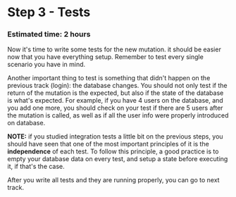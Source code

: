 # Step 3 - Tests
### Estimated time: 2 hours

Now it's time to write some tests for the new mutation. it should be easier now that you have everything setup. Remember to test every single scenario you have in mind.

Another important thing to test is something that didn't happen on the previous track (login): the database changes. You should not only test if the return of the mutation is the expected, but also if the state of the database is what's expected. For example, if you have 4 users on the database, and you add one more, you should check on your test if there are 5 users after the mutation is called, as well as if all the user info were properly introduced on database.

**NOTE:** if you studied integration tests a little bit on the previous steps, you should have seen that one of the most important principles of it is the **independence** of each test. To follow this principle, a good practice is to empty your database data on every test, and setup a state before executing it, if that's the case.

After you write all tests and they are running properly, you can go to next track.
